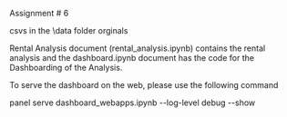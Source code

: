 Assignment # 6

csvs in the \data folder orginals

Rental Analysis document (rental_analysis.ipynb) contains the rental analysis and the dashboard.ipynb document has the code for the Dashboarding of the Analysis.

To serve the dashboard on the web, please use the following command

panel serve dashboard_webapps.ipynb --log-level debug --show


